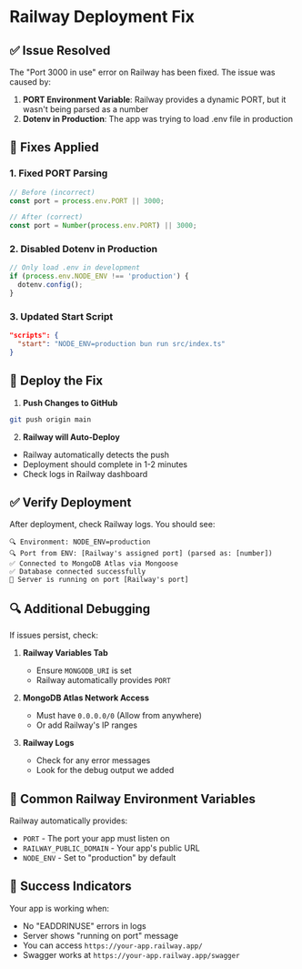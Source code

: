 # Railway Deployment Fix

## ✅ Issue Resolved

The "Port 3000 in use" error on Railway has been fixed. The issue was caused by:

1. **PORT Environment Variable**: Railway provides a dynamic PORT, but it wasn't being parsed as a number
2. **Dotenv in Production**: The app was trying to load .env file in production

## 🔧 Fixes Applied

### 1. Fixed PORT Parsing
```typescript
// Before (incorrect)
const port = process.env.PORT || 3000;

// After (correct)
const port = Number(process.env.PORT) || 3000;
```

### 2. Disabled Dotenv in Production
```typescript
// Only load .env in development
if (process.env.NODE_ENV !== 'production') {
  dotenv.config();
}
```

### 3. Updated Start Script
```json
"scripts": {
  "start": "NODE_ENV=production bun run src/index.ts"
}
```

## 🚀 Deploy the Fix

1. **Push Changes to GitHub**
```bash
git push origin main
```

2. **Railway will Auto-Deploy**
- Railway automatically detects the push
- Deployment should complete in 1-2 minutes
- Check logs in Railway dashboard

## ✅ Verify Deployment

After deployment, check Railway logs. You should see:
```
🔍 Environment: NODE_ENV=production
🔍 Port from ENV: [Railway's assigned port] (parsed as: [number])
✅ Connected to MongoDB Atlas via Mongoose
✅ Database connected successfully
🚀 Server is running on port [Railway's port]
```

## 🔍 Additional Debugging

If issues persist, check:

1. **Railway Variables Tab**
   - Ensure `MONGODB_URI` is set
   - Railway automatically provides `PORT`

2. **MongoDB Atlas Network Access**
   - Must have `0.0.0.0/0` (Allow from anywhere)
   - Or add Railway's IP ranges

3. **Railway Logs**
   - Check for any error messages
   - Look for the debug output we added

## 📝 Common Railway Environment Variables

Railway automatically provides:
- `PORT` - The port your app must listen on
- `RAILWAY_PUBLIC_DOMAIN` - Your app's public URL
- `NODE_ENV` - Set to "production" by default

## 🎉 Success Indicators

Your app is working when:
- No "EADDRINUSE" errors in logs
- Server shows "running on port" message
- You can access `https://your-app.railway.app/`
- Swagger works at `https://your-app.railway.app/swagger`
